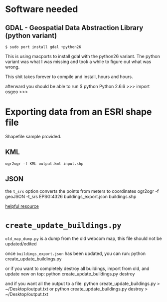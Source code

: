 # Software needed

## GDAL - Geospatial Data Abstraction Library (python variant)

    $ sudo port install gdal +python26

This is using macports to install gdal with the python26 variant.  The python variant was what I was missing and took a while to figure out what was wrong.

This shit takes forever to compile and install, hours and hours.

afterward you should be able to run
    $ python
    Python 2.6.6
    >>> import osgeo
    >>>


# Exporting data from an ESRI shape file

Shapefile sample provided.

## KML
    ogr2ogr -f KML output.kml input.shp

## JSON
the `t_srs` option converts the points from meters to coordinates
    ogr2ogr -f geoJSON -t_srs EPSG:4326 buildings_export.json buildings.shp

[helpful resource](http://gis.stackexchange.com/questions/98/how-can-i-convert-kml-to-esris-shapefile-format) 


# `create_update_buildings.py`

`old_map_dump.py` is a dump from the old webcom map, this file should not be updated/edited

once `buildings_export.json` has been updated, you can run:
    python create_update_buildings.py

or if you want to completely destroy all buildings, import from old, and update new on top:
    python create_update_buildings.py destroy

and if you want all the output to a file:
    python create_update_buildings.py > ~/Desktop/output.txt
or
    python create_update_buildings.py destroy > ~/Desktop/output.txt

